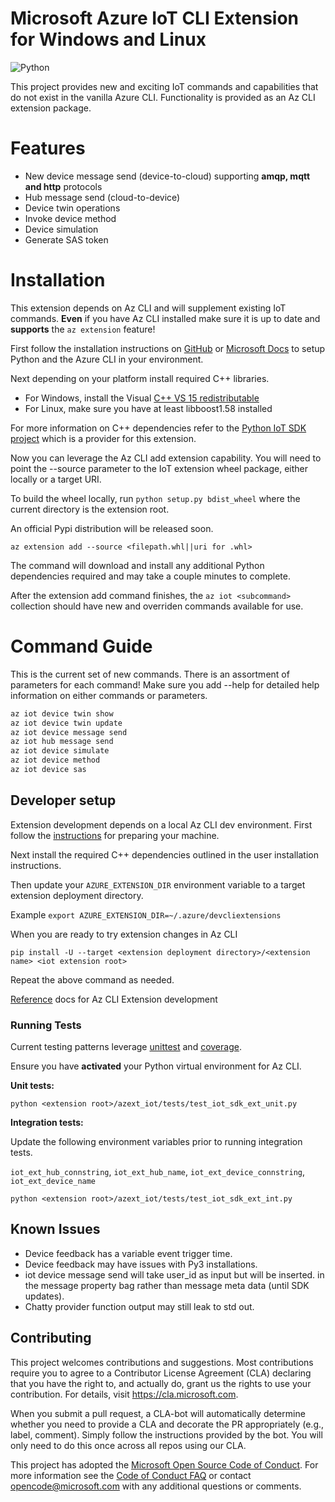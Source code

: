 # Microsoft Azure IoT CLI Extension for Windows and Linux

![Python](https://img.shields.io/pypi/pyversions/azure-cli.svg?maxAge=2592000)

This project provides new and exciting IoT commands and capabilities that do not exist in the vanilla Azure CLI. Functionality is provided as an Az CLI extension package.

# Features

- New device message send (device-to-cloud) supporting **amqp, mqtt and http** protocols
- Hub message send (cloud-to-device)
- Device twin operations
- Invoke device method
- Device simulation
- Generate SAS token


# Installation

This extension depends on Az CLI and will supplement existing IoT commands. **Even** if you have Az CLI installed make sure it is up to date and **supports** the `az extension` feature!

First follow the installation instructions on [GitHub](https://github.com/Azure/azure-cli) or [Microsoft Docs](https://docs.microsoft.com/en-us/cli/azure/install-azure-cli?view=azure-cli-latest) to setup Python and the Azure CLI in your environment.

Next depending on your platform install required C++ libraries.
- For Windows, install the Visual [C++ VS 15 redistributable](https://www.microsoft.com/en-us/download/details.aspx?id=48145)
- For Linux, make sure you have at least libboost1.58 installed

For more information on C++ dependencies refer to the [Python IoT SDK project](https://github.com/Azure/azure-iot-sdk-python/blob/master/doc/python-devbox-setup.md#install-the-python-modules-using-pypi-wheels-from-pypi) which is a provider for this extension.

Now you can leverage the Az CLI add extension capability. You will need to point the --source parameter to the IoT extension wheel package, either locally or a target URI. 

To build the wheel locally, run `python setup.py bdist_wheel` where the current directory is the extension root.

An official Pypi distribution will be released soon.

```
az extension add --source <filepath.whl||uri for .whl>
```

The command will download and install any additional Python dependencies required and may take a couple minutes to complete.

After the extension add command finishes, the `az iot <subcommand>` collection should have new and overriden commands available for use.


# Command Guide

This is the current set of new commands. There is an assortment of parameters for each command! Make sure you add --help for detailed help information on either commands or parameters.

```python
az iot device twin show
az iot device twin update
az iot device message send
az iot hub message send
az iot device simulate
az iot device method
az iot device sas
```

## Developer setup

Extension development depends on a local Az CLI dev environment. First follow the [instructions](https://github.com/Azure/azure-cli/blob/master/doc/configuring_your_machine.md) for preparing your machine.

Next install the required C++ dependencies outlined in the user installation instructions.

Then update your `AZURE_EXTENSION_DIR` environment variable to a target extension deployment directory.

Example `export AZURE_EXTENSION_DIR=~/.azure/devcliextensions`

When you are ready to try extension changes in Az CLI

`pip install -U --target <extension deployment directory>/<extension name> <iot extension root>`

Repeat the above command as needed.


[Reference](https://github.com/Azure/azure-cli/tree/master/doc/extensions) docs for Az CLI Extension development

### Running Tests

Current testing patterns leverage [unittest](https://docs.python.org/3.6/library/unittest.html) and [coverage](https://coverage.readthedocs.io/en/coverage-4.4.1/).

Ensure you have **activated** your Python virtual environment for Az CLI.

**Unit tests:**

`python <extension root>/azext_iot/tests/test_iot_sdk_ext_unit.py`

**Integration tests:** 

Update the following environment variables prior to running integration tests.

`iot_ext_hub_connstring`, `iot_ext_hub_name`, `iot_ext_device_connstring`, `iot_ext_device_name`

`python <extension root>/azext_iot/tests/test_iot_sdk_ext_int.py`



## Known Issues

- Device feedback has a variable event trigger time.
- Device feedback may have issues with Py3 installations.
- iot device message send will take user_id as input but will be inserted.
in the message property bag rather than message meta data (until SDK updates).
- Chatty provider function output may still leak to std out.


## Contributing

This project welcomes contributions and suggestions.  Most contributions require you to agree to a
Contributor License Agreement (CLA) declaring that you have the right to, and actually do, grant us
the rights to use your contribution. For details, visit https://cla.microsoft.com.

When you submit a pull request, a CLA-bot will automatically determine whether you need to provide
a CLA and decorate the PR appropriately (e.g., label, comment). Simply follow the instructions
provided by the bot. You will only need to do this once across all repos using our CLA.

This project has adopted the [Microsoft Open Source Code of Conduct](https://opensource.microsoft.com/codeofconduct/).
For more information see the [Code of Conduct FAQ](https://opensource.microsoft.com/codeofconduct/faq/) or
contact [opencode@microsoft.com](mailto:opencode@microsoft.com) with any additional questions or comments.